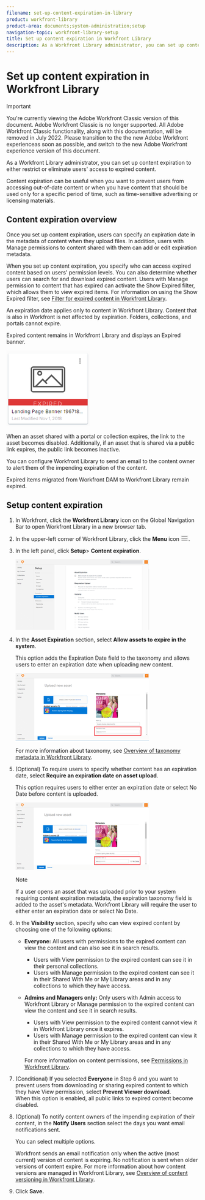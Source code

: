 ```yaml
---
filename: set-up-content-expiration-in-library
product: workfront-library
product-area: documents;system-administration;setup
navigation-topic: workfront-library-setup
title: Set up content expiration in Workfront Library
description: As a Workfront Library administrator, you can set up content expiration to either restrict or eliminate users' access to expired content.
---
```


# Set up content expiration in Workfront Library

>[!IMPORTANT]
>
>You're currently viewing the Adobe Workfront Classic version of this document. Adobe Workfront Classic is no longer supported. All Adobe Workfront Classic functionality, along with this documentation, will be removed in July 2022. Please transition to the the new Adobe Workfront experienceas soon as possible, and switch to the new Adobe Workfront experience version of this document.

As a Workfront Library administrator, you can set up content expiration to either restrict or eliminate users' access to expired content.

Content expiration can be useful when you want to prevent users from accessing out-of-date content or when you have content that should be used only for a specific period of time, such as time-sensitive advertising or licensing materials.

## Content expiration overview

Once you set up content expiration, users can specify an expiration date in the metadata of content when they upload files. In addition, users with Manage permissions to content shared with them can add or edit expiration metadata.

When you set up content expiration, you specify who can access expired content based on users' permission levels. You can also determine whether users can search for and download expired content. Users with Manage permission to content that has expired can activate the Show Expired filter, which allows them to view expired items. For information on using the Show Expired filter, see [Filter for expired content in Workfront Library](../../../workfront-library/content-management/filters/filter-for-expired-content.md).

An expiration date applies only to content in Workfront Library. Content that is also in Workfront is not affected by expiration. Folders, collections, and portals cannot expire.

Expired content remains in Workfront Library and displays an Expired banner.

![](assets/expired-asset.png)

When an asset shared with a portal or collection expires, the link to the asset becomes disabled. Additionally, if an asset that is shared via a public link expires, the public link becomes inactive. <![CDATA[  ]]>

You can configure Workfront Library to send an email to the content owner to alert them of the impending expiration of the content.

Expired items migrated from Workfront DAM to Workfront Library remain expired.

## Setup content expiration

1. In Workfront, click the **Workfront Library** icon on the Global Navigation Bar to open Workfront Library in a new browser tab.
1. In the upper-left corner of Workfront Library, click the **Menu** icon ![](assets/library-menu-icon.png).
1. In the left panel, click **Setup**> **Content expiration**.

   ![](assets/contexpire-350x184.png)

1. In the **Asset Expiration** section, select **Allow assets to expire in the system**.

   This option adds the Expiration Date field to the taxonomy and allows users to enter an expiration date when uploading new content.

   ![](assets/config-expire-meta-350x177.png)

   For more information about taxonomy, see [Overview of taxonomy metadata in Workfront Library](../../../workfront-library/administration-and-setup/metadata/taxonomy-metadata-overview.md).

1. (Optional) To require users to specify whether content has an expiration date, select **Require an expiration date on asset upload**.

   This option requires users to either enter an expiration date or select No Date before content is uploaded.

   ![](assets/config-expire-meta-req-350x176.png)

   >[!NOTE]
   >
   >If a user opens an asset that was uploaded prior to your system requiring content expiration metadata, the expiration taxonomy field is added to the asset's metadata. Workfront Library will require the user to either enter an expiration date or select No Date.

1. In the **Visibility** section, specify who can view expired content by choosing one of the following options:

   * **Everyone:** All users with permissions to the expired content can view the content and can also see it in search results.

      * Users with View permission to the expired content can see it in their personal collections.
      * Users with Manage permission to the expired content can see it in their Shared With Me or My Library areas and in any collections to which they have access.

   * **Admins and Managers only:** Only users with Admin access to Workfront Library or Manage permission to the expired content can view the content and see it in search results.

      * Users with View permission to the expired content cannot view it in Workfront Library once it expires.
      * Users with Manage permission to the expired content can view it in their Shared With Me or My Library areas and in any collections to which they have access.

     For more information on content permissions, see [Permissions in Workfront Library](../../../workfront-library/administration-and-setup/user-access/permissions-in-workfront-library.md).

1. (Conditional) If you selected **Everyone** in Step 6 and you want to prevent users from downloading or sharing expired content to which they have View permission, select **Prevent Viewer download**.  
   When this option is enabled, all&nbsp;public links to expired content become disabled.

1. (Optional) To notify content owners of the impending expiration of their content, in the **Notify Users** section select the days you want email notifications sent.

   You can select multiple options.

   Workfront sends an email notification only when the active (most current) version of content is expiring. No notification is sent when older versions of content expire. For more information about how content versions are managed in Workfront Library, see [Overview of content versioning in Workfront Library](../../../workfront-library/content-management/content-versioning/content-versioning-overview.md).

1. Click **Save.**&nbsp;

